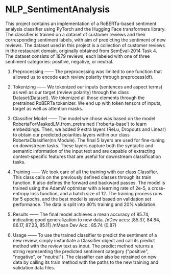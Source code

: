 # NLP_SentimentAnalysis

This project contains an implementation of a RoBERTa-based sentiment analysis classifier using PyTorch and the Hugging Face transformers library. The classifier is trained on a dataset of customer reviews and their corresponding sentiment labels, with aim of predicting the sentiment of new reviews.
The dataset used in this project is a collection of customer reviews in the restaurant domain, originally obtained from SemEval-2014 Task 4. The dataset consists of 1879 reviews, each labeled with one of three sentiment categories: positive, negative, or neutral.

1. Preprocessing —— The preprocessing was limited to one function that allowed us to encode each review polarity through preprocess(df).

2. Tokenizing —— We tokenized our inputs (sentences and aspect terms) as well as our target (review polarity) through the class Dataset(Dataset). We tokenized all those elements through the pretrained RoBERTa tokenizer. We end up with token tensors of inputs, target as well as attention masks.

3. Classifier Model —— The model we chose was based on the model RobertaForMaskedLM.from_pretrained ('roberta-base')  to learn embeddings. Then, we added 9 extra layers (ReLu, Dropouts and Linear) to obtain our predicted polarities layers within our class RobertaClassifier(nn.Module). The final 5 layers are used for fine-tuning on downstream tasks. These layers capture both the syntactic and semantic information of the input text and are capable of extracting context-specific features that are useful for downstream classification tasks.

4. Training —— We took care of all the training with our class Classifier. This class calls on the previously defined classes through its train function. It also defines the forward and backward passes. The model is trained using the AdamW optimizer with a learning rate of 2e-5, a cross-entropy loss function, and a batch size of 12. The training process runs for 5 epochs, and the best model is saved based on validation set performance. The data is split into 80% training and 20% validation.

5. Results —— The final model achieves a mean accuracy of 85.74, indicating good generalization to new data.
/nDev accs: [85.37, 84.84, 86.17, 87.23, 85.11]
/nMean Dev Acc.: 85.74 (0.87)

6. Usage —— To use the trained classifier to predict the sentiment of a new review, simply instantiate a Classifier object and call its predict method with the review text as input. The predict method returns a string representing the predicted sentiment category ("positive", "negative", or "neutral"). The classifier can also be retrained on new data by calling its train method with the paths to the new training and validation data files.